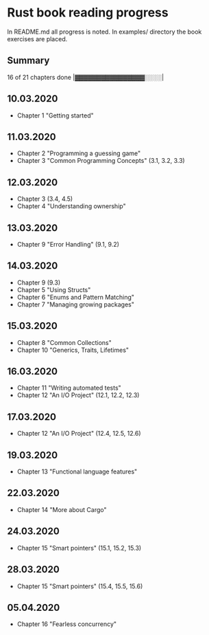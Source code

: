 # Rust book reading progress

In README.md all progress is noted. In examples/ directory the book exercises are placed.

## Summary
16 of 21 chapters done
|▓▓▓▓▓▓▓▓▓▓▓▓▓▓▓▓░░░░|

## 10.03.2020 

 - Chapter 1 "Getting started"
 
## 11.03.2020

 - Chapter 2 "Programming a guessing game"
 - Chapter 3 "Common Programming Concepts" (3.1, 3.2, 3.3)
 
## 12.03.2020

 - Chapter 3 (3.4, 4.5)
 - Chapter 4 "Understanding ownership"
 
## 13.03.2020

 - Chapter 9 "Error Handling" (9.1, 9.2)
 
## 14.03.2020

 - Chapter 9 (9.3)
 - Chapter 5 "Using Structs"
 - Chapter 6 "Enums and Pattern Matching"
 - Chapter 7 "Managing growing packages"
 
## 15.03.2020 

 - Chapter 8 "Common Collections"
 - Chapter 10 "Generics, Traits, Lifetimes"
 
## 16.03.2020

 - Chapter 11 "Writing automated tests"
 - Chapter 12 "An I/O Project" (12.1, 12.2, 12.3)
 
## 17.03.2020

 - Chapter 12 "An I/O Project" (12.4, 12.5, 12.6)
 
## 19.03.2020

 - Chapter 13 "Functional language features"
 
## 22.03.2020

 - Chapter 14 "More about Cargo"
 
## 24.03.2020

 - Chapter 15 "Smart pointers" (15.1, 15.2, 15.3)
 
## 28.03.2020

 - Chapter 15 "Smart pointers" (15.4, 15.5, 15.6)
 
## 05.04.2020

 - Chapter 16 "Fearless concurrency"